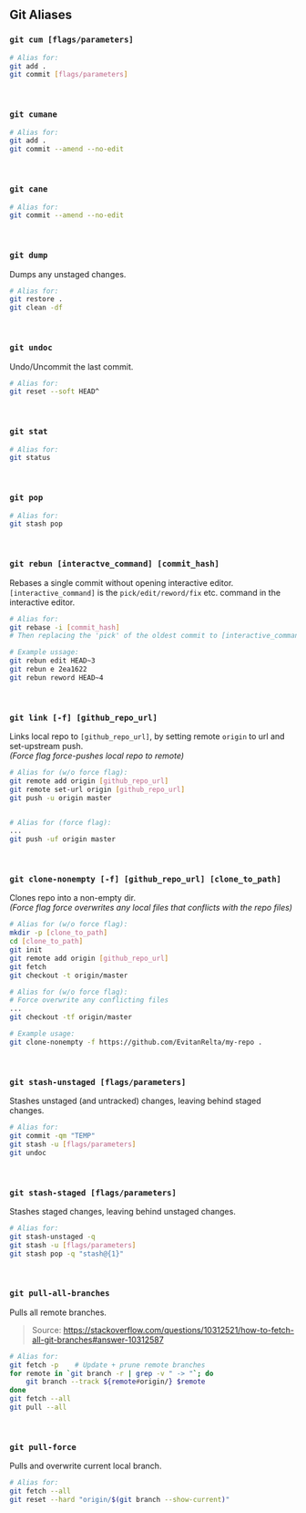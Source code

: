 ## Git Aliases

### `git cum [flags/parameters]`

```bash
# Alias for:
git add .
git commit [flags/parameters]
```

<br>

### `git cumane`

```bash
# Alias for:
git add .
git commit --amend --no-edit
```

<br>

### `git cane`

```bash
# Alias for:
git commit --amend --no-edit
```

<br>

### `git dump`

Dumps any unstaged changes.

```bash
# Alias for:
git restore .
git clean -df
```

<br>

### `git undoc`

Undo/Uncommit the last commit.

```bash
# Alias for:
git reset --soft HEAD^
```

<br>

### `git stat`

```bash
# Alias for:
git status
```

<br>

### `git pop`

```bash
# Alias for:
git stash pop
```

<br>

### `git rebun [interactve_command] [commit_hash]`

Rebases a single commit without opening interactive editor.
<br> `[interactive_command]` is the `pick/edit/reword/fix` etc. command in the interactive editor.

```bash
# Alias for:
git rebase -i [commit_hash]
# Then replacing the 'pick' of the oldest commit to [interactive_command]

# Example ussage:
git rebun edit HEAD~3
git rebun e 2ea1622
git rebun reword HEAD~4
```

<br>

### `git link [-f] [github_repo_url]`

Links local repo to `[github_repo_url]`, by setting remote `origin` to url and set-upstream push.
<br> _(Force flag force-pushes local repo to remote)_

```bash
# Alias for (w/o force flag):
git remote add origin [github_repo_url]
git remote set-url origin [github_repo_url]
git push -u origin master


# Alias for (force flag):
...
git push -uf origin master
```

<br>

### `git clone-nonempty [-f] [github_repo_url] [clone_to_path]`

Clones repo into a non-empty dir.
<br> _(Force flag force overwrites any local files that conflicts with the repo files)_

```bash
# Alias for (w/o force flag):
mkdir -p [clone_to_path]
cd [clone_to_path]
git init
git remote add origin [github_repo_url]
git fetch
git checkout -t origin/master

# Alias for (w/o force flag):
# Force overwrite any conflicting files
...
git checkout -tf origin/master

# Example usage:
git clone-nonempty -f https://github.com/EvitanRelta/my-repo .
```

<br>

### `git stash-unstaged [flags/parameters]`

Stashes unstaged (and untracked) changes, leaving behind staged changes.

```bash
# Alias for:
git commit -qm "TEMP"
git stash -u [flags/parameters]
git undoc
```

<br>

### `git stash-staged [flags/parameters]`

Stashes staged changes, leaving behind unstaged changes.

```bash
# Alias for:
git stash-unstaged -q
git stash -u [flags/parameters]
git stash pop -q "stash@{1}"
```

<br>

### `git pull-all-branches`

Pulls all remote branches.

> Source: https://stackoverflow.com/questions/10312521/how-to-fetch-all-git-branches#answer-10312587

```bash
# Alias for:
git fetch -p    # Update + prune remote branches
for remote in `git branch -r | grep -v " -> "`; do
    git branch --track ${remote#origin/} $remote
done
git fetch --all
git pull --all
```

<br>

### `git pull-force`

Pulls and overwrite current local branch.

```bash
# Alias for:
git fetch --all
git reset --hard "origin/$(git branch --show-current)"
```